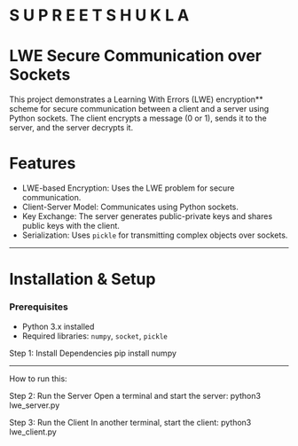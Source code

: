 # S U P R E E T   S H U K L A


# LWE Secure Communication over Sockets

This project demonstrates a Learning With Errors (LWE) encryption** scheme for secure communication between a client and a server using Python sockets. The client encrypts a message (0 or 1), sends it to the server, and the server decrypts it.

# Features
- LWE-based Encryption: Uses the LWE problem for secure communication.
- Client-Server Model: Communicates using Python sockets.
- Key Exchange: The server generates public-private keys and shares public keys with the client.
- Serialization: Uses `pickle` for transmitting complex objects over sockets.

---

# Installation & Setup

### Prerequisites
- Python 3.x installed
- Required libraries: `numpy`, `socket`, `pickle`


Step 1: Install Dependencies
pip install numpy

-------------------------------------------

How to run this: 

Step 2: Run the Server
Open a terminal and start the server:
python3 lwe_server.py

Step 3: Run the Client
In another terminal, start the client:
python3 lwe_client.py



